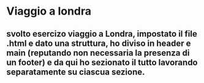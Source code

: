# Viaggio a londra
## svolto esercizo viaggio a Londra, impostato il file .html e dato una struttura, ho diviso in header e main (reputando non necessaria la presenza di un footer) e da qui ho sezionato il tutto lavorando separatamente su ciascua sezione.